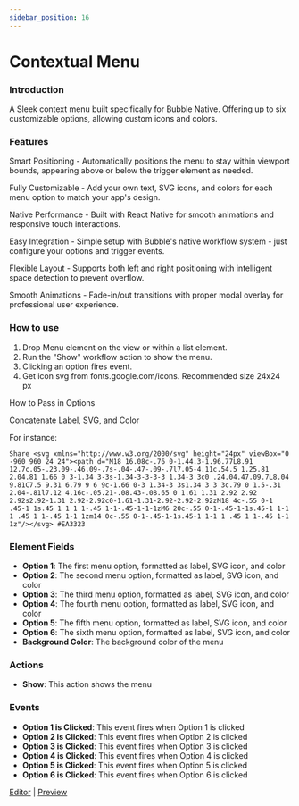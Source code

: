 ```yaml
---
sidebar_position: 16
---
```


# Contextual Menu

### Introduction
A Sleek context menu built specifically for Bubble Native. Offering up to six customizable options, allowing custom icons and colors.

### Features
Smart Positioning - Automatically positions the menu to stay within viewport bounds, appearing above or below the trigger element as needed.

Fully Customizable - Add your own text, SVG icons, and colors for each menu option to match your app's design.

Native Performance - Built with React Native for smooth animations and responsive touch interactions.

Easy Integration - Simple setup with Bubble's native workflow system - just configure your options and trigger events.

Flexible Layout - Supports both left and right positioning with intelligent space detection to prevent overflow.

Smooth Animations - Fade-in/out transitions with proper modal overlay for professional user experience.

### How to use
1. Drop Menu element on the view or within a list element.
2. Run the "Show" workflow action to show the menu.
3. Clicking an option fires event.
4. Get icon svg from fonts.google.com/icons. Recommended size 24x24 px

How to Pass in Options

Concatenate Label, SVG, and Color

For instance:
```
Share <svg xmlns="http://www.w3.org/2000/svg" height="24px" viewBox="0 -960 960 24 24"><path d="M18 16.08c-.76 0-1.44.3-1.96.77L8.91 12.7c.05-.23.09-.46.09-.7s-.04-.47-.09-.7l7.05-4.11c.54.5 1.25.81 2.04.81 1.66 0 3-1.34 3-3s-1.34-3-3-3-3 1.34-3 3c0 .24.04.47.09.7L8.04 9.81C7.5 9.31 6.79 9 6 9c-1.66 0-3 1.34-3 3s1.34 3 3 3c.79 0 1.5-.31 2.04-.81l7.12 4.16c-.05.21-.08.43-.08.65 0 1.61 1.31 2.92 2.92 2.92s2.92-1.31 2.92-2.92c0-1.61-1.31-2.92-2.92-2.92zM18 4c-.55 0-1 .45-1 1s.45 1 1 1 1-.45 1-1-.45-1-1-1zM6 20c-.55 0-1-.45-1-1s.45-1 1-1 1 .45 1 1-.45 1-1 1zm14 0c-.55 0-1-.45-1-1s.45-1 1-1 1 .45 1 1-.45 1-1 1z"/></svg> #EA3323
```

### Element Fields
- **Option 1**: The first menu option, formatted as label, SVG icon, and color
- **Option 2**: The second menu option, formatted as label, SVG icon, and color
- **Option 3**: The third menu option, formatted as label, SVG icon, and color
- **Option 4**: The fourth menu option, formatted as label, SVG icon, and color
- **Option 5**: The fifth menu option, formatted as label, SVG icon, and color
- **Option 6**: The sixth menu option, formatted as label, SVG icon, and color
- **Background Color**: The background color of the menu

### Actions
- **Show**: This action shows the menu

### Events
- **Option 1 is Clicked**: This event fires when Option 1 is clicked
- **Option 2 is Clicked**: This event fires when Option 2 is clicked
- **Option 3 is Clicked**: This event fires when Option 3 is clicked
- **Option 4 is Clicked**: This event fires when Option 4 is clicked
- **Option 5 is Clicked**: This event fires when Option 5 is clicked
- **Option 6 is Clicked**: This event fires when Option 6 is clicked

[Editor](https://bubble.io/page?id=mobile-plugins&test_plugin=1750164841711x583193346605580300_current&tab=Design&name=context-menu&type=page&elements=bTJRu) | [Preview](https://mobile-plugins.bubbleapps.io/version-test/api/1.1/mobile/preview?debug_mode=true&preview_view=context-menu)